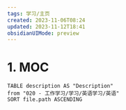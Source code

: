 ```yaml
---
tags: 学习/主页
created: 2023-11-06T08:24
updated: 2023-11-12T18:41
obsidianUIMode: preview
---
```


# 1. MOC
```dataview
TABLE description AS "Description"
from "020 - 工作学习/学习/英语学习/英语"
SORT file.path ASCENDING
```
